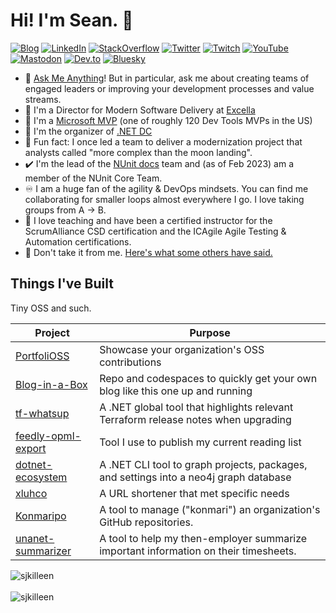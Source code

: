 # Hi! I'm Sean. 👋

[![Blog](https://img.shields.io/badge/blog-%23CC0000.svg?&style=for-the-badge&logo=jekyll&logoColor=white)](https://SeanKilleen.com) [![LinkedIn](https://img.shields.io/badge/linkedin-%230077B5.svg?&style=for-the-badge&logo=linkedin&logoColor=white)](https://linkedin.com/in/SeanKilleen) [![StackOverflow](https://img.shields.io/badge/stackoverflow-FE7A16?logo=stack-overflow&logoColor=white&style=for-the-badge)](https://stackoverflow.com/users/316847/seankilleen) [![Twitter](https://img.shields.io/badge/twitter-%231DA1F2.svg?&style=for-the-badge&logo=twitter&logoColor=white)](https://twitter.com/sjkilleen) [![Twitch](https://img.shields.io/badge/twitch-%231DA1F2.svg?&style=for-the-badge&logo=twitch&logoColor=white)](https://twitch.tv/sjkilleen) [![YouTube](https://img.shields.io/badge/youtube-%23FF0000.svg?&style=for-the-badge&logo=youtube&logoColor=white)](https://youtube.com/SeanKilleen) [![Mastodon](https://img.shields.io/badge/mastodon-%236364FF.svg?&style=for-the-badge&logo=mastodon&logoColor=white)](https://mastodon.social/@sjkilleen) [![Dev.to](https://img.shields.io/badge/Dev-%230A0A0A.svg?&style=for-the-badge&logo=devdotto&logoColor=white)](https://dev.to/seankilleen) [![Bluesky](https://img.shields.io/badge/BlueSky-%230561ff.svg?&style=for-the-badge&logoColor=white)](https://bsky.app/profile/seankilleen.com)

- 💬 [Ask Me Anything](https://github.com/SeanKilleen/ama)! But in particular, ask me about creating teams of engaged leaders or improving your development processes and value streams.
- 💼 I'm a Director for Modern Software Delivery at [Excella](https://excella.com)
- 🥇 I'm a [Microsoft MVP](https://mvp.microsoft.com/en-us/PublicProfile/5003676?fullName=Sean%20James%20Killeen) (one of roughly 120 Dev Tools MVPs in the US)
- 📣 I'm the organizer of [.NET DC](https://meetup.com/dotnetdc/) 
- 🌝 Fun fact: I once led a team to deliver a modernization project that analysts called "more complex than the moon landing".
- ✔️ I'm the lead of the [NUnit docs](https://github.com/nunit/docs/) team and (as of Feb 2023) am a member of the NUnit Core Team.
- ♾️ I am a huge fan of the agility & DevOps mindsets. You can find me collaborating for smaller loops almost everywhere I go. I love taking groups from A -> B.
- 🏫 I love teaching and have been a certified instructor for the ScrumAlliance CSD certification and the ICAgile Agile Testing & Automation certifications.
- 🙌 Don't take it from me. [Here's what some others have said.](https://seankilleen.com/hire/#feedback-ive-received)

## Things I've Built

Tiny OSS and such.

| Project | Purpose |
| ------- | ------- |
| [PortfoliOSS](https://github.com/excellalabs/PortfoliOSS) | Showcase your organization's OSS contributions |
| [Blog-in-a-Box](https://github.com/excellalabs/blog-in-a-box) | Repo and codespaces to quickly get your own blog like this one up and running |
| [tf-whatsup](https://github.com/SeanKilleen/tf-whatsup) | A .NET global tool that highlights relevant Terraform release notes when upgrading |
| [feedly-opml-export](https://github.com/SeanKilleen/feedly-opml-export) | Tool I use to publish my current reading list |
| [dotnet-ecosystem](https://github.com/SeanKilleen/dotnet-ecosystem) | A .NET CLI tool to graph projects, packages, and settings into a neo4j graph database |
| [xluhco](https://github.com/excellalabs/xluhco) | A URL shortener that met specific needs |
| [Konmaripo](https://github.com/excellalabs/konmaripo) | A tool to manage ("konmari") an organization's GitHub repositories. |
| [unanet-summarizer](https://github.com/excellalabs/unanet-summarizer) | A tool to help my then-employer summarize important information on their timesheets.|

<div>
  <img align="center" src="https://github-readme-stats.vercel.app/api?username=SeanKilleen&show_icons=true&theme=dark" alt="sjkilleen" />
<div/>
<br />
  
<div>
  <img align="center" src="https://github-readme-stats.vercel.app/api/top-langs/?username=SeanKilleen&layout=compact&hide=html&theme=dark" alt="sjkilleen" />
<div/>
<br />
